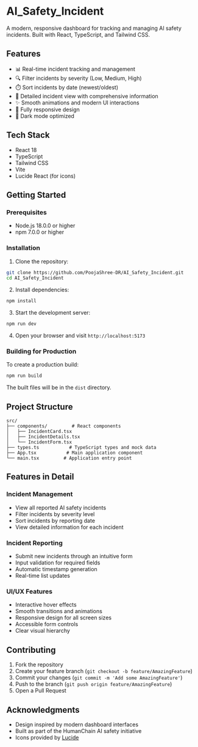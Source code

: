 # AI_Safety_Incident


A modern, responsive dashboard for tracking and managing AI safety incidents. Built with React, TypeScript, and Tailwind CSS.


## Features

- 📊 Real-time incident tracking and management
- 🔍 Filter incidents by severity (Low, Medium, High)
- ⏱️ Sort incidents by date (newest/oldest)
- 🎯 Detailed incident view with comprehensive information
- ✨ Smooth animations and modern UI interactions
- 📱 Fully responsive design
- 🌙 Dark mode optimized

## Tech Stack

- React 18
- TypeScript
- Tailwind CSS
- Vite
- Lucide React (for icons)

## Getting Started

### Prerequisites

- Node.js 18.0.0 or higher
- npm 7.0.0 or higher

### Installation

1. Clone the repository:
```bash
git clone https://github.com/PoojaShree-DR/AI_Safety_Incident.git
cd AI_Safety_Incident
```

2. Install dependencies:
```bash
npm install
```

3. Start the development server:
```bash
npm run dev
```

4. Open your browser and visit `http://localhost:5173`

### Building for Production

To create a production build:

```bash
npm run build
```

The built files will be in the `dist` directory.

## Project Structure

```
src/
├── components/         # React components
│   ├── IncidentCard.tsx
│   ├── IncidentDetails.tsx
│   └── IncidentForm.tsx
├── types.ts           # TypeScript types and mock data
├── App.tsx           # Main application component
└── main.tsx         # Application entry point
```

## Features in Detail

### Incident Management
- View all reported AI safety incidents
- Filter incidents by severity level
- Sort incidents by reporting date
- View detailed information for each incident

### Incident Reporting
- Submit new incidents through an intuitive form
- Input validation for required fields
- Automatic timestamp generation
- Real-time list updates

### UI/UX Features
- Interactive hover effects
- Smooth transitions and animations
- Responsive design for all screen sizes
- Accessible form controls
- Clear visual hierarchy

## Contributing

1. Fork the repository
2. Create your feature branch (`git checkout -b feature/AmazingFeature`)
3. Commit your changes (`git commit -m 'Add some AmazingFeature'`)
4. Push to the branch (`git push origin feature/AmazingFeature`)
5. Open a Pull Request


## Acknowledgments

- Design inspired by modern dashboard interfaces
- Built as part of the HumanChain AI safety initiative
- Icons provided by [Lucide](https://lucide.dev)
